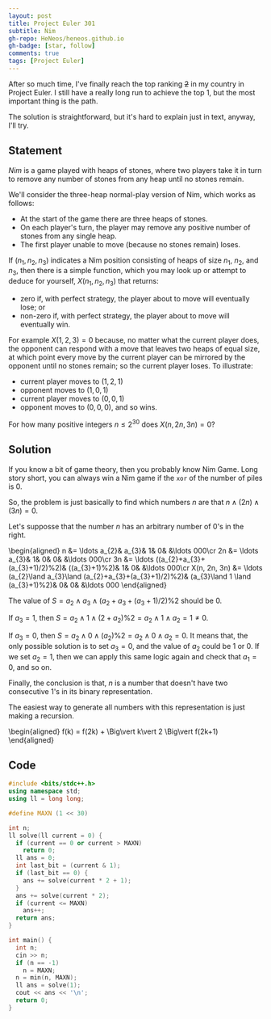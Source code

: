 ```yaml
---
layout: post
title: Project Euler 301
subtitle: Nim
gh-repo: HeNeos/heneos.github.io
gh-badge: [star, follow]
comments: true
tags: [Project Euler]
---
```


After so much time, I've finally reach the top ranking ~~2~~ in my country in Project Euler. I still have a really long run to achieve the top 1, but the most important thing is the path.

The solution is straightforward, but it's hard to explain just in text, anyway, I'll try.

## Statement

*Nim* is a game played with heaps of stones, where two players take it in turn to remove any number of stones from any heap until no stones remain.

We'll consider the three-heap normal-play version of Nim, which works as follows:

- At the start of the game there are three heaps of stones.
- On each player's turn, the player may remove any positive number of stones from any single heap.
- The first player unable to move (because no stones remain) loses.

If $(n_{1}, n_{2}, n_{3})$ indicates a Nim position consisting of heaps of size $n_{1}$, $n_{2}$, and $n_{3}$, then there is a simple function, which you may look up or attempt to deduce for yourself, $X(n_{1}, n_{2}, n_{3})$ that returns:

- zero if, with perfect strategy, the player about to move will eventually lose; or
- non-zero if, with perfect strategy, the player about to move will eventually win.

For example $X(1, 2, 3) = 0$ because, no matter what the current player does, the opponent can respond with a move that leaves two heaps of equal size, at which point every move by the current player can be mirrored by the opponent until no stones remain; so the current player loses. To illustrate:

- current player moves to $(1,2,1)$
- opponent moves to $(1,0,1)$
- current player moves to $(0,0,1)$
- opponent moves to $(0,0,0)$, and so wins.

For how many positive integers $n \leq 2^{30}$ does $X(n, 2n, 3n) = 0$?

## Solution

If you know a bit of game theory, then you probably know Nim Game. Long story short, you can always win a Nim game if the `xor` of the number of piles is 0.

So, the problem is just basically to find which numbers $n$ are that $n\land (2n) \land (3n) = 0$.

Let's supposse that the number $n$ has an arbitrary number of 0's in the right.

\begin{aligned}
n &= \ldots a_{2}& a_{3}& 1& 0& &\ldots 000\cr
2n &= \ldots a_{3}& 1& 0& 0& &\ldots 000\cr
3n &= \ldots ((a_{2}+a_{3}+(a_{3}+1)/2)\%2)& ((a_{3}+1)\%2)& 1& 0& &\ldots 000\cr
X(n, 2n, 3n) &= \ldots (a_{2}\land a_{3}\land (a_{2}+a_{3}+(a_{3}+1)/2)\%2)& (a_{3}\land 1 \land (a_{3}+1)\%2)& 0& 0& &\ldots 000
\end{aligned}

The value of $S = a_{2}\land a_{3}\land (a_{2}+a_{3}+(a_{3}+1)/2)\%2$ should be 0.

If $a_{3} = 1$, then $S = a_{2}\land 1\land (2+a_{2})\%2 = a_{2}\land 1 \land a_{2} = 1 \neq 0$.

If $a_{3} = 0$, then $S = a_{2}\land 0 \land (a_{2})\%2 = a_{2}\land 0 \land a_{2} = 0$. It means that, the only possible solution is to set $a_{3} = 0$, and the value of $a_{2}$ could be $1$ or $0$. If we set $a_{2} = 1$, then we can apply this same logic again and check that $a_{1} = 0$, and so on.

Finally, the conclusion is that, $n$ is a number that doesn't have two consecutive $1$'s in its binary representation.

The easiest way to generate all numbers with this representation is just making a recursion. 

\begin{aligned}
f(k) = f(2k) + \Big\vert k\vert 2 \Big\vert f(2k+1)
\end{aligned}

## Code

```cpp
#include <bits/stdc++.h>
using namespace std;
using ll = long long;

#define MAXN (1 << 30)

int n;
ll solve(ll current = 0) {
  if (current == 0 or current > MAXN)
    return 0;
  ll ans = 0;
  int last_bit = (current & 1);
  if (last_bit == 0) {
    ans += solve(current * 2 + 1);
  }
  ans += solve(current * 2);
  if (current <= MAXN)
    ans++;
  return ans;
}

int main() {
  int n;
  cin >> n;
  if (n == -1)
    n = MAXN;
  n = min(n, MAXN);
  ll ans = solve(1);
  cout << ans << '\n';
  return 0;
}
```